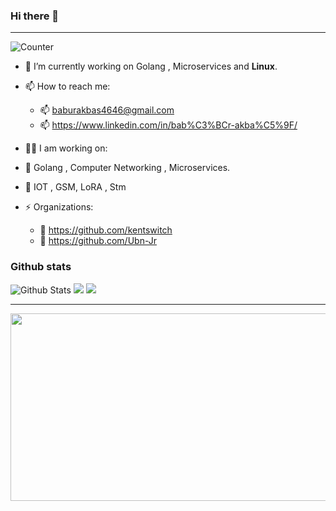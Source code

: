 
### Hi there 👋 

---

![Counter](https://komarev.com/ghpvc/?username=de-bugsBunny&style=flat-square&label=Profile%20Views)

- 🔭 I’m currently working on Golang , Microservices and <b>Linux</b>.
- 📫 How to reach me: 
  - 📫 baburakbas4646@gmail.com
  - 📫 https://www.linkedin.com/in/bab%C3%BCr-akba%C5%9F/
  
- 👨‍💻 I am working on:
- 📌 Golang , Computer Networking , Microservices.
- 📌 IOT , GSM, LoRA , Stm
  

- ⚡ Organizations:
  - 📌 https://github.com/kentswitch
  - 📌 https://github.com/Ubn-Jr
    

<!-- <div align="center"> -->
### Github stats


![Github Stats](https://github-readme-stats.vercel.app/api?username=de-bugsBunny&show_icons=true&theme=default&hide_border=false&locale=en)
![](https://github-profile-summary-cards.vercel.app/api/cards/productive-time?username=de-bugsBunny&theme=github&utcOffset=3)
![](https://github-profile-summary-cards.vercel.app/api/cards/profile-details?username=de-bugsBuny&theme=github)


---


</h1>
<div align="center">
  <img src="https://media.giphy.com/media/l0HlNaQ6gWfllcjDO/giphy.gif" width="600" height="300"/>
</div>

  
  
  

